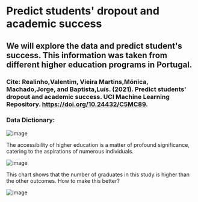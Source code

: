 # Predict students' dropout and academic success
## We will explore the data and predict student's success. This information was taken from different higher education programs in Portugal. 
### Cite: Realinho,Valentim, Vieira Martins,Mónica, Machado,Jorge, and Baptista,Luís. (2021). Predict students' dropout and academic success. UCI Machine Learning Repository. https://doi.org/10.24432/C5MC89.

### Data Dictionary:

![image](https://github.com/evelynmmartinez/Students-Success-in-higher-education/assets/136510004/002b1765-f8e6-4ceb-9531-8c1c552b8d2e)


The accessibility of higher education is a matter of profound significance, catering to the aspirations of numerous individuals. 

![image](https://github.com/evelynmmartinez/Data-Science-Project/assets/136510004/6f60fcc0-e329-47b1-bba3-868a565a4103)

This chart shows that the number of graduates in this study is higher than the other outcomes. How to make this better?

![image](https://github.com/evelynmmartinez/Students-Success-in-higher-education/assets/136510004/261e9b61-3928-4c58-b070-12e120de74c6)
